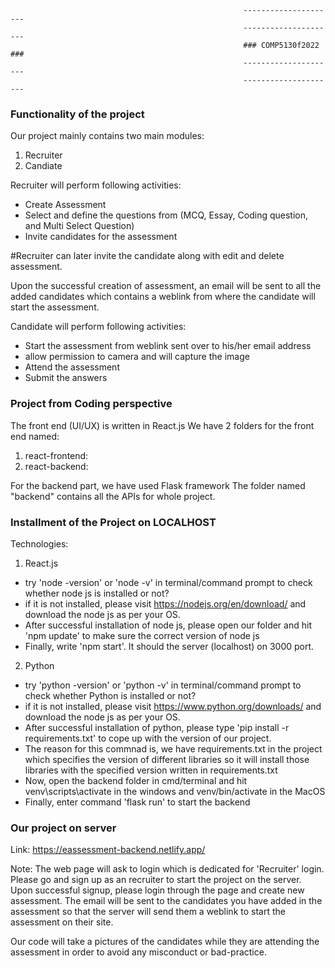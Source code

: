                                                         ---------------------
                                                        ---------------------
                                                        ### COMP5130f2022 ###
                                                        ---------------------
                                                        ---------------------

### Functionality of the project ###
Our project mainly contains two main modules:
1. Recruiter
2. Candiate

Recruiter will perform following activities:
- Create Assessment
- Select and define the questions from (MCQ, Essay, Coding question, and Multi Select Question)
- Invite candidates for the assessment

#Recruiter can later invite the candidate along with edit and delete assessment.

Upon the successful creation of assessment, an email will be sent to all the added candidates which contains a weblink from where the candidate will start the assessment.

Candidate will perform following activities:
- Start the assessment from weblink sent over to his/her email address
- allow permission to camera and will capture the image
- Attend the assessment
- Submit the answers


### Project from Coding perspective ###
The front end (UI/UX) is written in React.js
We have 2 folders for the front end named:
1. react-frontend:
2. react-backend:

For the backend part, we have used Flask framework
The folder named "backend" contains all the APIs for whole project.

### Installment of the Project on LOCALHOST ###
Technologies:
1. React.js
- try 'node -version' or 'node -v' in terminal/command prompt to check whether node js is installed or not?
- if it is not installed, please visit https://nodejs.org/en/download/ and download the node js as per your OS.
- After successful installation of node js, please open our folder and hit 'npm update' to make sure the correct version of node js
- Finally, write 'npm start'. It should the server (localhost) on 3000 port.

2. Python 
- try 'python -version' or 'python -v' in terminal/command prompt to check whether Python is installed or not?
- if it is not installed, please visit https://www.python.org/downloads/ and download the node js as per your OS.
- After successful installation of python, please type 'pip install -r requirements.txt' to cope up with the version of our project.
- The reason for this commnad is, we have requirements.txt in the project which specifies the version of different libraries so it will install those libraries with the specified version written in requirements.txt
- Now, open the backend folder in cmd/terminal and hit venv\scripts\activate in the windows and venv/bin/activate in the MacOS
- Finally, enter command 'flask run' to start the backend


### Our project on server ###
Link: https://eassessment-backend.netlify.app/

Note: The web page will ask to login which is dedicated for 'Recruiter' login. Please go and sign up as an recruiter to start the project on the server.
Upon successful signup, please login through the page and create new assessment. The email will be sent to the candidates you have added in the assessment so that the server will send them a weblink to start the assessment on their site.

Our code will take a pictures of the candidates while they are attending the assessment in order to avoid any misconduct or bad-practice.
